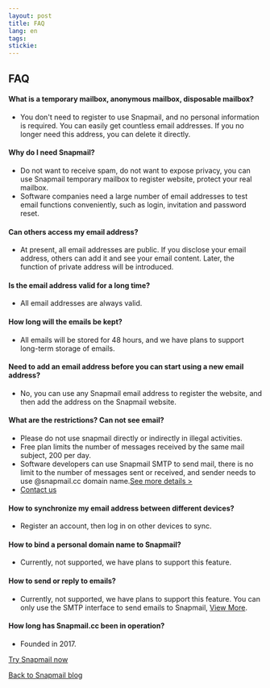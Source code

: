 ```yaml
---
layout: post
title: FAQ
lang: en
tags: 
stickie: 
---
```


## FAQ

#### What is a temporary mailbox, anonymous mailbox, disposable mailbox?
+ You don't need to register to use Snapmail, and no personal information is required. You can easily get countless email addresses. If you no longer need this address, you can delete it directly.

#### Why do I need Snapmail?
+ Do not want to receive spam, do not want to expose privacy, you can use Snapmail temporary mailbox to register website, protect your real mailbox.
+ Software companies need a large number of email addresses to test email functions conveniently, such as login, invitation and password reset.

#### Can others access my email address?
+ At present, all email addresses are public. If you disclose your email address, others can add it and see your email content. Later, the function of private address will be introduced.

#### Is the email address valid for a long time?
+ All email addresses are always valid.

#### How long will the emails be kept?
+ All emails will be stored for 48 hours, and we have plans to support long-term storage of emails.

#### Need to add an email address before you can start using a new email address?
+ No, you can use any Snapmail email address to register the website, and then add the address on the Snapmail website.

#### What are the restrictions? Can not see email?
+ Please do not use snapmail directly or indirectly in illegal activities.
+ Free plan limits the number of messages received by the same mail subject, 200 per day.
+ Software developers can use Snapmail SMTP to send mail, there is no limit to the number of messages sent or received, and sender needs to use @snapmail.cc domain name.<a target='_blank' href="https://www.snapmail.cc/blog/en/2019/11/30/snapmail-smtp.html">See more details ></a>
+ <a target="_blank" href="https://www.snapmail.cc/blog/en/support.html"> Contact us </a>

#### How to synchronize my email address between different devices?
+ Register an account, then log in on other devices to sync.

#### How to bind a personal domain name to Snapmail?
+ Currently, not supported, we have plans to support this feature.

#### How to send or reply to emails?
+ Currently, not supported, we have plans to support this feature. You can only use the SMTP interface to send emails to Snapmail, <a target='_blank' href="https://www.snapmail.cc/blog/en/2019/11/30/snapmail-smtp.html">View More</a>.

#### How long has Snapmail.cc been in operation?
+ Founded in 2017.

<a target="_blank" href="https://www.snapmail.cc"><i class="fa fa-envelope a"></i> Try Snapmail now </a>

<a href="https://www.snapmail.cc/blog/"><i class="fa fa-arrow-circle-left"></i> Back to Snapmail blog </a>